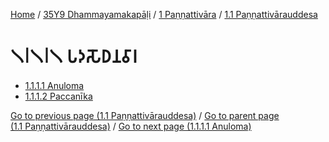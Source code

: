 
[Home](/) / [35Y9 Dhammayamakapāḷi](../../../35Y9.md) / [1 Paṇṇattivāra](../../1.md) / [1.1 Paṇṇattivārauddesa](../1.1.md)

# 𑁧𑁇𑁧𑁇𑁧 𑀧𑀤𑀲𑁄𑀥𑀦𑀯𑀸𑀭

* [1.1.1.1 Anuloma](1.1.1/1.1.1.1.md)
* [1.1.1.2 Paccanīka](1.1.1/1.1.1.2.md)

[Go to previous page (1.1 Paṇṇattivārauddesa)](../1.1.md) / [Go to parent page (1.1 Paṇṇattivārauddesa)](../1.1.md) / [Go to next page (1.1.1.1 Anuloma)](1.1.1/1.1.1.1.md)


